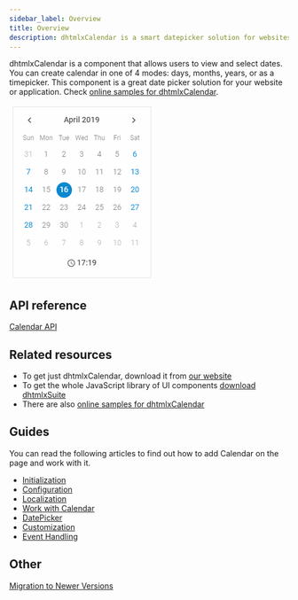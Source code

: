 ```yaml
---
sidebar_label: Overview
title: Overview
description: dhtmlxCalendar is a smart datepicker solution for websites or applications that allows selecting dates, ranges of dates, and time. It's easily configurable and highly customizable.
---          
```


dhtmlxCalendar is a component that allows users to view and select dates. You can create calendar in one of 4 modes: days, months, years, or as a timepicker.
This component is a great date picker solution for your website or application. Check [online samples for dhtmlxCalendar](https://docs.dhtmlx.com/suite/samples/calendar/).  

![DHTMLX Calendar](../assets/calendar/calendar_front.png)

## API reference

[Calendar API](api/api_overview)

## Related resources

- To get just dhtmlxCalendar, download it from [our website](https://dhtmlx.com/docs/products/dhtmlxCalendar/download.shtml)
- To get the whole JavaScript library of UI components [download dhtmlxSuite](https://dhtmlx.com/docs/products/dhtmlxSuite/download.shtml)          
- There are also [online samples for dhtmlxCalendar](https://docs.dhtmlx.com/suite/samples/calendar/)  
  
## Guides

You can read the following articles to find out how to add Calendar on the page and work with it.

- [Initialization](how_to_start)
- [Configuration](configuring)
- [Localization](localizing_calendar)  
- [Work with Calendar](operating_calendar)
- [DatePicker](datepicker)
- [Customization](customization)
- [Event Handling](handling_events)  

## Other

[Migration to Newer Versions](migration) 
